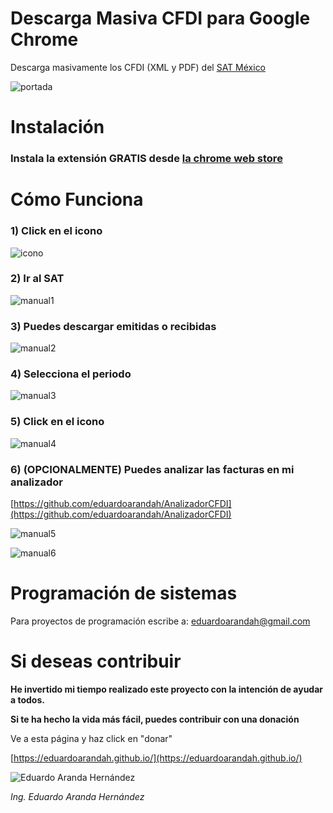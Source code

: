 # Descarga Masiva CFDI para Google Chrome

Descarga masivamente los CFDI (XML y PDF) del [SAT México](https://sat.gob.mx/) 

![portada](https://user-images.githubusercontent.com/4065733/44919085-36755880-ad02-11e8-97a0-c6620ab20bf8.png)

# Instalación

### Instala la extensión **GRATIS** desde [la chrome web store](https://chrome.google.com/webstore/detail/descarga-masiva-facturas/cmcidfkdmfopijnadkbdbhknfkjodmec) 

# Cómo Funciona

### 1) Click en el icono

![icono](https://user-images.githubusercontent.com/4065733/38109726-5899f7de-3356-11e8-8fed-04dfda6c5c77.png)

### 2) Ir al SAT

![manual1](https://user-images.githubusercontent.com/4065733/44919090-3a08df80-ad02-11e8-9f19-8af0c53f569b.png)

### 3) Puedes descargar emitidas o recibidas

![manual2](https://user-images.githubusercontent.com/4065733/44919091-3aa17600-ad02-11e8-8727-13d0fc40784a.png)

### 4) Selecciona el periodo

![manual3](https://user-images.githubusercontent.com/4065733/44919092-3aa17600-ad02-11e8-8331-4b9706f96021.png)

### 5) Click en el icono

![manual4](https://user-images.githubusercontent.com/4065733/44919093-3b3a0c80-ad02-11e8-8f3c-561765b571d3.png)

### 6) (OPCIONALMENTE) Puedes analizar las facturas en mi analizador

[https://github.com/eduardoarandah/AnalizadorCFDI](https://github.com/eduardoarandah/AnalizadorCFDI)

![manual5](https://user-images.githubusercontent.com/4065733/44919094-3b3a0c80-ad02-11e8-9b58-179629287198.png)

![manual6](https://user-images.githubusercontent.com/4065733/44919095-3bd2a300-ad02-11e8-9003-30cadc4edf71.png)




# Programación de sistemas

Para proyectos de programación escribe a: eduardoarandah@gmail.com

# Si deseas contribuir

**He invertido mi tiempo realizado este proyecto con la intención de ayudar a todos.** 

**Si te ha hecho la vida más fácil, puedes contribuir con una donación**

Ve a esta página y haz click en "donar" 

[https://eduardoarandah.github.io/](https://eduardoarandah.github.io/)

![Eduardo Aranda Hernández](https://user-images.githubusercontent.com/4065733/38109725-587af320-3356-11e8-941a-7215489a9286.png)

*Ing. Eduardo Aranda Hernández*